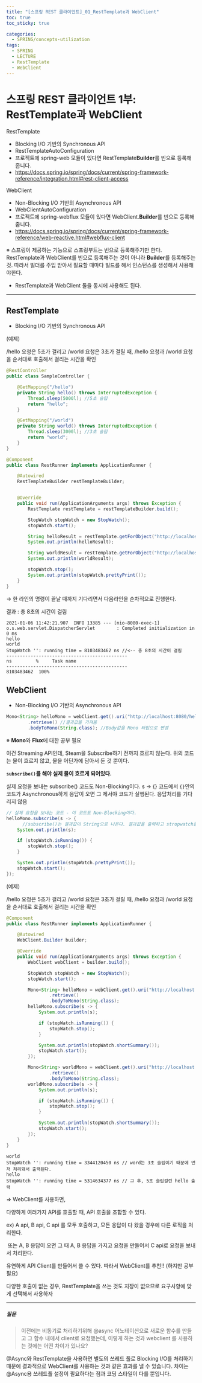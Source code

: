 ```yaml
---
title: "[스프링 REST 클라이언트]_01_RestTemplate과 WebClient"
toc: true
toc_sticky: true

categories:
  - SPRING/concepts-utilization
tags:
  - SPRING
  - LECTURE
  - RestTemplate
  - WebClient
---
```


# 스프링 REST 클라이언트 1부: RestTemplate과 WebClient

RestTemplate

* Blocking I/O 기반의 Synchronous API 
* RestTemplateAutoConfiguration
* 프로젝트에 spring-web 모듈이 있다면 RestTemplate**Builder**를 빈으로 등록해 줍니다.
* https://docs.spring.io/spring/docs/current/spring-framework-reference/integration.html#rest-client-access

WebClient

* Non-Blocking I/O 기반의 Asynchronous API
* WebClientAutoConfiguration
* 프로젝트에 spring-webflux 모듈이 있다면 WebClient.**Builder**를 빈으로 등록해 줍니다.
* https://docs.spring.io/spring/docs/current/spring-framework-reference/web-reactive.html#webflux-client

※ 스프링이 제공하는 기능으로 스프링부트는 빈으로 등록해주기만 한다. RestTemplate과 WebClient를 빈으로 등록해주는 것이 아니라 **Builder**를 등록해주는 것. 따라서 빌더를 주입 받아서 필요할 때마다 빌드를 해서 인스턴스를 생성해서 사용해야한다.

* RestTemplate과 WebClient 둘을 동시에 사용해도 된다.

---

## RestTemplate

* Blocking I/O 기반의 Synchronous API 

(예제)

/hello 요청은 5초가 걸리고 /world 요청은 3초가 걸릴 때, /hello 요청과 /world 요청을 순서대로 호출해서 걸리는 시간을 확인

```java
@RestController
public class SampleController {

    @GetMapping("/hello")
    private String hello() throws InterruptedException {
        Thread.sleep(5000l); //5초 슬립
        return "hello";
    }

    @GetMapping("/world")
    private String world() throws InterruptedException {
        Thread.sleep(3000l); //3초 슬립
        return "world";
    }
}
```

```java
@Component
public class RestRunner implements ApplicationRunner {

    @Autowired
    RestTemplateBuilder restTemplateBuilder;


    @Override
    public void run(ApplicationArguments args) throws Exception {
        RestTemplate restTemplate = restTemplateBuilder.build();

        StopWatch stopWatch = new StopWatch();
        stopWatch.start();

        String helloResult = restTemplate.getForObject("http://localhost:8080/hello", String.class); //이 요청이 끝날 때까지 다음 라인으로 넘어가지 않는다. // 5초 슬립이 걸려있다.
        System.out.println(helloResult);

        String worldResult = restTemplate.getForObject("http://localhost:8080/world", String.class); //이 요청이 끝날 때까지 다음 라인으로 넘어가지 않는다. // 3초 슬립이 걸려있다.
        System.out.println(worldResult);

        stopWatch.stop();
        System.out.println(stopWatch.prettyPrint());
    }
}
```

→ 한 라인의 명령이 끝날 때까지 기다리면서 다음라인을 순차적으로 진행한다. 

결과 : 총 8초의 시간이 걸림

```
2021-01-06 11:42:21.907  INFO 13385 --- [nio-8080-exec-1] o.s.web.servlet.DispatcherServlet        : Completed initialization in 0 ms
hello
world
StopWatch '': running time = 8103483462 ns //<-- 총 8초의 시간이 걸림
---------------------------------------------
ns         %     Task name
---------------------------------------------
8103483462  100%  
```



## WebClient

* Non-Blocking I/O 기반의 Asynchronous API

```java
Mono<String> helloMono = webClient.get().uri("http://localhost:8080/hello") //요청
        .retrieve() //결과값을 가져옴
        .bodyToMono(String.class); //Body값을 Mono 타입으로 변경
```

※ **Mono**와 **Flux**에 대한 공부 필요

이건 Streaming API인데, Steam을 Subscribe하기 전까지 흐르지 않는다. 위의 코드는 물이 흐르지 않고, 물을 어딘가에 담아서 둔 것 뿐이다. 

**`subscribe()`를 해야 실제 물이 흐르게 되어있다.** 

실제 요청을 보내는 subscribe() 코드도 Non-Blocking이다. s → {} 코드에서 `{}`안의 코드가 Asynchronous하게 응답이 오면 그 제서야 코드가 실행된다. 응답처리를 기다리지 않음

```java
// 실제 요청을 보내는 코드 - 이 코드도 Non-Blocking이다.
helloMono.subscribe(s -> {
	  //subscribe()는 결과값이 String으로 나온다. 결과값을 출력하고 stropwatch를 잠시 멈추고 출력 후 재시작
    System.out.println(s);

    if (stopWatch.isRunning()) {
        stopWatch.stop();
    }

    System.out.println(stopWatch.prettyPrint());
    stopWatch.start();
});
```



(예제)

/hello 요청은 5초가 걸리고 /world 요청은 3초가 걸릴 때, /hello 요청과 /world 요청을 순서대로 호출해서 걸리는 시간을 확인

```java
@Component
public class RestRunner implements ApplicationRunner {

    @Autowired
    WebClient.Builder builder;

    @Override
    public void run(ApplicationArguments args) throws Exception {
        WebClient webClient = builder.build();

        StopWatch stopWatch = new StopWatch();
        stopWatch.start();

        Mono<String> helloMono = webClient.get().uri("http://localhost:8080/hello")
                .retrieve()
                .bodyToMono(String.class);
        helloMono.subscribe(s -> {
            System.out.println(s);

            if (stopWatch.isRunning()) {
                stopWatch.stop();
            }

            System.out.println(stopWatch.shortSummary());
            stopWatch.start();
        });

        Mono<String> worldMono = webClient.get().uri("http://localhost:8080/world")
                .retrieve()
                .bodyToMono(String.class);
        worldMono.subscribe(s -> {
            System.out.println(s);

            if (stopWatch.isRunning()) {
                stopWatch.stop();
            }

            System.out.println(stopWatch.shortSummary());
            stopWatch.start();
        });
    }
}
```

```
world
StopWatch '': running time = 3344120450 ns // word는 3초 슬립이기 때문에 먼저 처리돼서 출력된다.
hello
StopWatch '': running time = 5314634377 ns // 그 후, 5초 슬립걸린 hello 출력
```





⇒ WebClient를 사용하면, 

다양하게 여러가지 API를 호출할 때, API 호출을 조합할 수 있다.

ex)  A api, B api, C api 를 모두 호출하고, 모든 응답이 다 왔을 경우에 다른 로직을 처리한다.

​		또는 A, B 응답이 오면 그 때 A, B 응답을 가지고 요청을 만들어서 C api로 요청을 보내서 처리한다.

유연하게 API Client를 만들어서 쓸 수 있다. 따라서 WebClient를 추천!! (하지만 공부 필요)

다양한 호출이 없는 경우, RestTemplate을 쓰는 것도 지장이 없으므로 요구사항에 맞게 선택해서 사용하자



---

##### 질문

> 이전에는 비동기로 처리하기위해 @async 어노테이션으로 새로운 함수를 만들고 그 함수 내에서 client로 요청했는데, 이렇게 하는 것과 webclient 를 사용하는 것에는 어떤 차이가 있나요?

@Async와 RestTemplate을 사용하면 별도의 쓰레드 풀로 Blocking I/O를 처리하기 때문에 결과적으로 WebClient를 사용하는 것과 같은 효과를 낼 수 있습니다. 차이는 @Async용 쓰레드풀 설정이 필요하다는 점과 코딩 스타일이 다를 뿐입니다.

